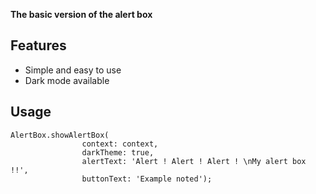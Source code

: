 **The basic version of the alert box**

## Features

* Simple and easy to use
* Dark mode available


## Usage


```
AlertBox.showAlertBox(
                context: context,
                darkTheme: true,
                alertText: 'Alert ! Alert ! Alert ! \nMy alert box !!',
                buttonText: 'Example noted');
```


